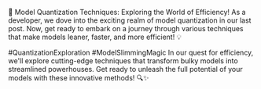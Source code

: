 🚀 Model Quantization Techniques: Exploring the World of Efficiency!
As a developer, we dove into the exciting realm of model quantization in our last post. Now, get ready to embark on a journey through various techniques that make models leaner, faster, and more efficient! 💡

#QuantizationExploration #ModelSlimmingMagic
In our quest for efficiency, we'll explore cutting-edge techniques that transform bulky models into streamlined powerhouses. Get ready to unleash the full potential of your models with these innovative methods! 🔍✨
